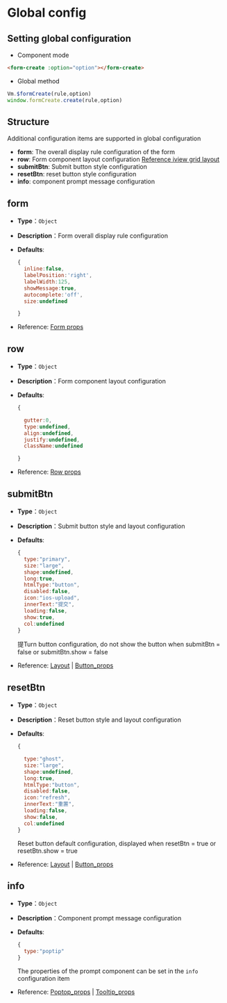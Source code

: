 

# Global config

## Setting global configuration

- Component mode

```html
<form-create :option="option"></form-create>
```

- Global method

```js
Vm.$formCreate(rule,option)
window.formCreate.create(rule,option)
```


## Structure

Additional configuration items are supported in global configuration

- **form**: The overall display rule configuration of the form
- **row**: Form component layout configuration [Reference iview grid layout](https://www.iviewui.com/components/grid)
- **submitBtn**: Submit button style configuration
- **resetBtn**: reset button style configuration
- **info**: component prompt message configuration



## form

- **Type**：`Object`

- **Description**：Form overall display rule configuration

- **Defaults**:

  ```js
  {
    inline:false,
    labelPosition:'right',
    labelWidth:125,
    showMessage:true,
    autocomplete:'off',
    size:undefined

  }
  ```

- Reference: [Form props](https://www.iviewui.com/components/form#Form_props)





## row

- **Type**：`Object`

- **Description**：Form component layout configuration

- **Defaults**:

  ```js
  {

    gutter:0,
    type:undefined,
    align:undefined,
    justify:undefined,
    className:undefined

  }
  ```

- Reference: [Row props](https://www.iviewui.com/components/grid#Row_props)


## submitBtn

- **Type**：`Object`

- **Description**：Submit button style and layout configuration

- **Defaults**:

  ```js
  {
    type:"primary",
    size:"large",
    shape:undefined,
    long:true,
    htmlType:"button",
    disabled:false,
    icon:"ios-upload",
    innerText:"提交",
    loading:false,
    show:true,
    col:undefined
  }
  ```

  提Turn button configuration, do not show the button when submitBtn = false or submitBtn.show = false

- Reference: [Layout](/v2/iview/col.html) | [Button_props](https://www.iviewui.com/components/button#Button_props)





## resetBtn

- **Type**：`Object`

- **Description**：Reset button style and layout configuration

- **Defaults**:

  ```js
  {

    type:"ghost",
    size:"large",
    shape:undefined,
    long:true,
    htmlType:"button",
    disabled:false,
    icon:"refresh",
    innerText:"重置",
    loading:false,
    show:false,
    col:undefined
  }
  ```

  Reset button default configuration, displayed when resetBtn = true or resetBtn.show = true

- Reference: [Layout](/en/v2/iview/col.html) | [Button_props](https://www.iviewui.com/components/button#Button_props)



## info

- **Type**：`Object`

- **Description**：Component prompt message configuration

- **Defaults**:

  ```js
  {
    type:"poptip"
  }
  ```

  The properties of the prompt component can be set in the `info` configuration item

- Reference: [Poptop_props](https://iviewui.com/components/poptip#Poptip_props) | [Tooltip_props](https://iviewui.com/components/tooltip#Tooltip_props)
